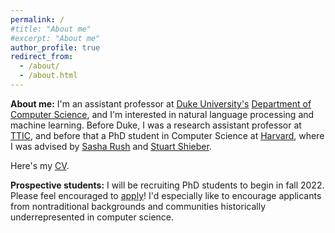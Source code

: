 ```yaml
---
permalink: /
#title: "About me"
#excerpt: "About me"
author_profile: true
redirect_from:
  - /about/
  - /about.html
---
```



**About me:** I'm an assistant professor at [Duke University's](https://www.duke.edu) [Department of Computer Science](https://www.cs.duke.edu/), and I'm interested in natural language processing and machine learning. Before Duke, I was a research assistant professor at [TTIC](http://www.ttic.edu/), and before that a PhD student in Computer Science at [Harvard](https://www.seas.harvard.edu), where I was advised by [Sasha Rush](http://rush-nlp.com/) and [Stuart Shieber](http://www.eecs.harvard.edu/shieber/).

Here's my [CV](http://swiseman.github.io/files/swiseman_cv.pdf).

**Prospective students:** I will be recruiting PhD students to begin in fall 2022. Please feel encouraged to [apply](https://gradschool.duke.edu/admissions/application-instructions)! I'd especially like to encourage applicants from nontraditional backgrounds and communities historically underrepresented in computer science.

